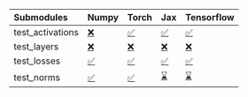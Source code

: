 | Submodules       | Numpy                                                                                                                           | Torch                                                                                                                           | Jax                                                                                                                             | Tensorflow                                                                                                                      |
|:-----------------|:--------------------------------------------------------------------------------------------------------------------------------|:--------------------------------------------------------------------------------------------------------------------------------|:--------------------------------------------------------------------------------------------------------------------------------|:--------------------------------------------------------------------------------------------------------------------------------|
| test_activations | <a href="https://github.com/unifyai/ivy/runs/7922424446?check_suite_focus=true" rel="noopener noreferrer" target="_blank">❌</a> | <a href="https://github.com/unifyai/ivy/runs/7922424841?check_suite_focus=true" rel="noopener noreferrer" target="_blank">✅</a> | <a href="https://github.com/unifyai/ivy/runs/7922425199?check_suite_focus=true" rel="noopener noreferrer" target="_blank">✅</a> | <a href="https://github.com/unifyai/ivy/runs/7922425581?check_suite_focus=true" rel="noopener noreferrer" target="_blank">✅</a> |
| test_layers      | <a href="https://github.com/unifyai/ivy/runs/7922424559?check_suite_focus=true" rel="noopener noreferrer" target="_blank">❌</a> | <a href="https://github.com/unifyai/ivy/runs/7922424928?check_suite_focus=true" rel="noopener noreferrer" target="_blank">❌</a> | <a href="https://github.com/unifyai/ivy/runs/7922425314?check_suite_focus=true" rel="noopener noreferrer" target="_blank">❌</a> | <a href="https://github.com/unifyai/ivy/runs/7922425686?check_suite_focus=true" rel="noopener noreferrer" target="_blank">❌</a> |
| test_losses      | <a href="https://github.com/unifyai/ivy/runs/7922424672?check_suite_focus=true" rel="noopener noreferrer" target="_blank">✅</a> | <a href="https://github.com/unifyai/ivy/runs/7922425017?check_suite_focus=true" rel="noopener noreferrer" target="_blank">✅</a> | <a href="https://github.com/unifyai/ivy/runs/7922425391?check_suite_focus=true" rel="noopener noreferrer" target="_blank">✅</a> | <a href="https://github.com/unifyai/ivy/runs/7922425809?check_suite_focus=true" rel="noopener noreferrer" target="_blank">✅</a> |
| test_norms       | <a href="https://github.com/unifyai/ivy/runs/7922424768?check_suite_focus=true" rel="noopener noreferrer" target="_blank">✅</a> | <a href="https://github.com/unifyai/ivy/runs/7922425111?check_suite_focus=true" rel="noopener noreferrer" target="_blank">✅</a> | <a href="https://github.com/unifyai/ivy/runs/7922425496?check_suite_focus=true" rel="noopener noreferrer" target="_blank">⌛</a> | <a href="https://github.com/unifyai/ivy/runs/7922425909?check_suite_focus=true" rel="noopener noreferrer" target="_blank">⌛</a> |